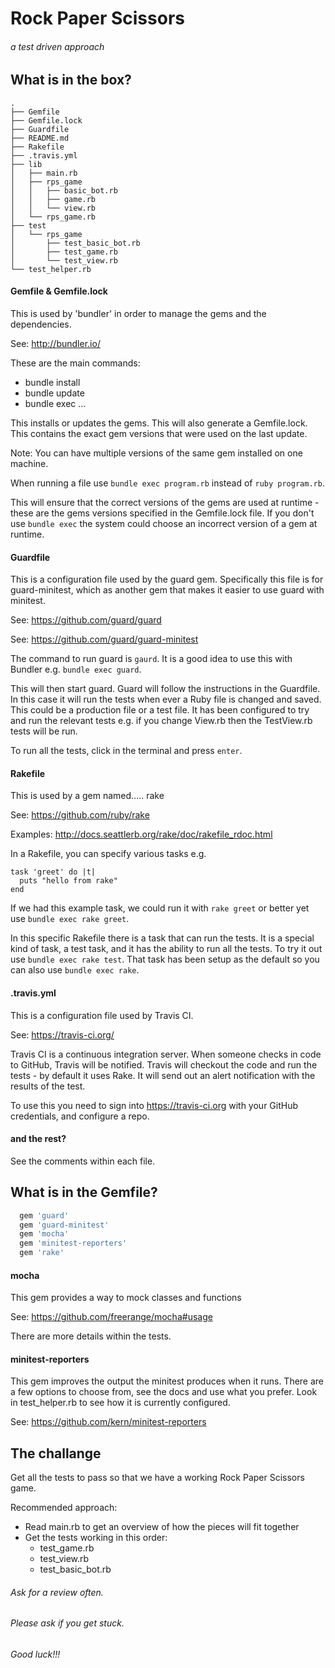 # Rock Paper Scissors
###### a test driven approach

## What is in the box?

```
.
├── Gemfile
├── Gemfile.lock
├── Guardfile
├── README.md
├── Rakefile
├── .travis.yml
├── lib
│   ├── main.rb
│   ├── rps_game
│   │   ├── basic_bot.rb
│   │   ├── game.rb
│   │   └── view.rb
│   └── rps_game.rb
├── test
│   └── rps_game
│       ├── test_basic_bot.rb
│       ├── test_game.rb
│       └── test_view.rb
└── test_helper.rb
```

#### Gemfile & Gemfile.lock
This is used by 'bundler' in order to manage the gems and the dependencies. 

See: http://bundler.io/

These are the main commands:
* bundle install
* bundle update
* bundle exec ...

This installs or updates the gems. This will also generate a Gemfile.lock. This contains the exact gem versions that were used on the last update. 

Note: You can have multiple versions of the same gem installed on one machine. 

When running a file use ```bundle exec program.rb``` instead of ```ruby program.rb```.

This will ensure that the correct versions of the gems are used at runtime - these are the gems versions specified in the Gemfile.lock file. If you don't use ```bundle exec``` the system could choose an incorrect version of a gem at runtime.

#### Guardfile
This is a configuration file used by the guard gem. Specifically this file is for guard-minitest, which as another gem that makes it easier to use guard with minitest.

See: https://github.com/guard/guard

See: https://github.com/guard/guard-minitest

The command to run guard is ```gaurd```. It is a good idea to use this with Bundler e.g. ```bundle exec guard```.

This will then start guard. Guard will follow the instructions in the Guardfile. In this case it will run the tests when ever a Ruby file is changed and saved. This could be a production file or a test file. It has been configured to try and run the relevant tests e.g. if you change View.rb then the  TestView.rb tests will be run.

To run all the tests, click in the terminal and press ```enter```.


#### Rakefile
This is used by a gem named..... rake

See: https://github.com/ruby/rake

Examples: http://docs.seattlerb.org/rake/doc/rakefile_rdoc.html

In a Rakefile, you can specify various tasks e.g.
```
task 'greet' do |t|
  puts "hello from rake"
end
```

If we had this example task, we could run it with ```rake greet``` or better yet use ```bundle exec rake greet```.

In this specific Rakefile there is a task that can run the tests. It is a special kind of task, a test task, and it has the ability to run all the tests. To try it out use ```bundle exec rake test```. That task has been setup as the default so you can also use ```bundle exec rake```.


#### .travis.yml
This is a configuration file used by Travis CI.

See: https://travis-ci.org/

Travis CI is a continuous integration server. When someone checks in code to GitHub, Travis will be notified. Travis will checkout the code and run the tests - by default it uses Rake. It will send out an alert notification with the results of the test. 

To use this you need to sign into https://travis-ci.org with your GitHub credentials, and configure a repo. 

#### and the rest?

See the comments within each file.

## What is in the Gemfile?

```ruby
  gem 'guard'
  gem 'guard-minitest'
  gem 'mocha'	
  gem 'minitest-reporters'
  gem 'rake'
```
#### mocha
This gem provides a way to mock classes and functions

See: https://github.com/freerange/mocha#usage

There are more details within the tests.

#### minitest-reporters

This gem improves the output the minitest produces when it runs. There are a few options to choose from, see the docs and use what you prefer. Look in test_helper.rb to see how it is currently configured.

See: https://github.com/kern/minitest-reporters


## The challange

Get all the tests to pass so that we have a working Rock Paper Scissors game.

Recommended approach:
* Read main.rb to get an overview of how the pieces will fit together
* Get the tests working in this order:
  * test_game.rb
  * test_view.rb
  * test_basic_bot.rb

###### Ask for a review often. 
###### Please ask if you get stuck.

###### Good luck!!!



